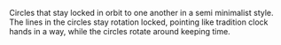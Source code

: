 ﻿Circles that stay locked in orbit to one another in a semi minimalist style. The lines in the circles stay rotation locked, pointing like tradition clock hands in a way, while the circles rotate around keeping time.

